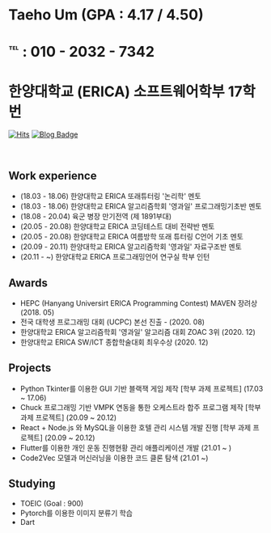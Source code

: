 #  Taeho Um (GPA : 4.17 / 4.50)
# ℡ : 010 - 2032 - 7342
# 한양대학교 (ERICA) 소프트웨어학부 17학번

[![Hits](https://hits.seeyoufarm.com/api/count/incr/badge.svg?url=https://github.com/qsc7342&count_bg=%23FFD5D5&title_bg=%23FF7575&icon=&icon_color=%23E7E7E7&title=VISIT&edge_flat=true)](https://hits.seeyoufarm.com)
[![Blog Badge](http://img.shields.io/badge/-Blog-brightgreen?style=flat-square&logo=FF5722&link=https://evaporation.tistory.com/)](https://evaporation.tistory.com/)

<br>

## Work experience 	
- (18.03 - 18.06) 한양대학교 ERICA 또래튜터링 '논리학' 멘토
- (18.03 - 18.06) 한양대학교 ERICA 알고리즘학회 '영과일' 프로그래밍기초반 멘토
- (18.08 - 20.04) 육군 병장 만기전역 (제 1891부대)
- (20.05 - 20.08) 한양대학교 ERICA 코딩테스트 대비 전략반 멘토
- (20.05 - 20.08) 한양대학교 ERICA 여름방학 또래 튜터링 C언어 기초 멘토
- (20.09 - 20.11) 한양대학교 ERICA 알고리즘학회 '영과일' 자료구조반 멘토
- (20.11 - ~) 한양대학교 ERICA 프로그래밍언어 연구실 학부 인턴

## Awards
- HEPC (Hanyang Universirt ERICA Programming Contest) MAVEN 장려상 (2018. 05)
- 전국 대학생 프로그래밍 대회 (UCPC) 본선 진출 - (2020. 08)
- 한양대학교 ERICA 알고리즘학회 '영과일' 알고리즘 대회 ZOAC 3위 (2020. 12)
- 한양대학교 ERICA SW/ICT 종합학술대회 최우수상 (2020. 12)

## Projects
- Python Tkinter를 이용한 GUI 기반 블랙잭 게임 제작 [학부 과제 프로젝트] (17.03 ~ 17.06)
- Chuck 프로그래밍 기반 VMPK 연동을 통한 오케스트라 합주 프로그램 제작 [학부 과제 프로젝트] (20.09 ~ 20.12)
- React + Node.js 와 MySQL을 이용한 호텔 관리 시스템 개발 진행 [학부 과제 프로젝트] (20.09 ~ 20.12)
- Flutter를 이용한 개인 운동 진행현황 관리 애플리케이션 개발 (21.01 ~ )
- Code2Vec 모델과 머신러닝을 이용한 코드 클론 탐색 (21.01 ~)

## Studying
- TOEIC (Goal : 900)
- Pytorch를 이용한 이미지 분류기 학습
- Dart